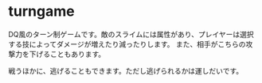 # turngame
DQ風のターン制ゲームです。敵のスライムには属性があり、プレイヤーは選択する技によってダメージが増えたり減ったりします。
また、相手がこちらの攻撃力を下げることもあります。

戦うほかに、逃げることもできます。ただし逃げられるかは運しだいです。